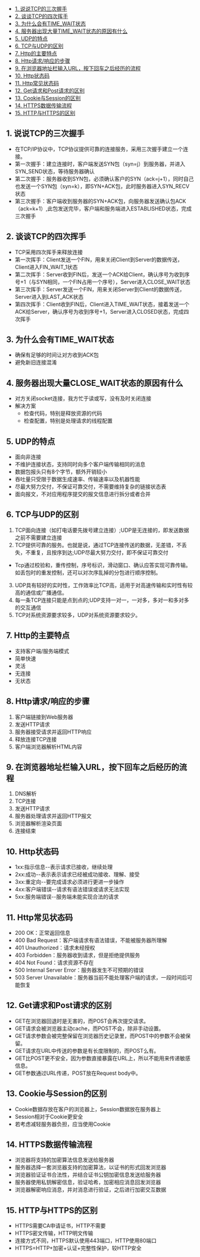 - [1. 说说TCP的三次握手](#1-说说TCP的三次握手)
- [2. 谈谈TCP的四次挥手](#2-谈谈TCP的四次挥手)
- [3. 为什么会有TIME_WAIT状态](#3-为什么会有TIME_WAIT状态)
- [4. 服务器出现大量TIME_WAIT状态的原因有什么](#4-服务器出现大量TIME_WAIT状态的原因有什么)
- [5. UDP的特点](#5-UDP的特点)
- [6. TCP与UDP的区别](#6-TCP与UDP的区别)
- [7. Http的主要特点](#7-Http的主要特点)
- [8. Http请求/响应的步骤](#8-Http请求/响应的步骤)
- [9. 在浏览器地址栏输入URL，按下回车之后经历的流程](#9-在浏览器地址栏输入URL，按下回车之后经历的流程)
- [10. Http状态码](#10-Http状态码)
- [11. Http常见状态码](#11-Http常见状态码)
- [12. Get请求和Post请求的区别](#12-Get请求和Post请求的区别)
- [13. Cookie与Session的区别](#13-Cookie与Session的区别)
- [14. HTTPS数据传输流程](#14-HTTPS数据传输流程)
- [15. HTTP与HTTPS的区别](#15-HTTP与HTTPS的区别)
## 1. 说说TCP的三次握手
- 在TCP/IP协议中，TCP协议提供可靠的连接服务，采用三次握手建立一个连接。
- 第一次握手：建立连接时，客户端发送SYN包（syn=j）到服务器，并进入SYN_SEND状态，等待服务器确认
- 第二次握手：服务器收到SYN包，必须确认客户的SYN（ack=j+1），同时自己也发送一个SYN包（syn=k），即SYN+ACK包，此时服务器进入SYN_RECV状态
- 第三次握手：客户端收到服务器的SYN+ACK包，向服务器发送确认包ACK（ack=k+1）,此包发送完毕，客户端和服务端进入ESTABLISHED状态，完成三次握手
## 2. 谈谈TCP的四次挥手
- TCP采用四次挥手来释放连接
- 第一次挥手：Client发送一个FIN，用来关闭Client到Server的数据传送，Client进入FIN_WAIT_1状态
- 第二次挥手：Server收到FIN后，发送一个ACK给Client，确认序号为收到序号+1（与SYN相同，一个FIN占用一个序号），Server进入CLOSE_WAIT状态
- 第三次挥手：Server发送一个FIN，用来关闭Server到Client的数据传送，Server进入到LAST_ACK状态
- 第四次挥手：Client收到FIN后，Client进入TIME_WAIT状态，接着发送一个ACK给Server，确认序号为收到序号+1，Server进入CLOSED状态，完成四次挥手
## 3. 为什么会有TIME_WAIT状态
- 确保有足够的时间让对方收到ACK包
- 避免新旧连接混淆
## 4. 服务器出现大量CLOSE_WAIT状态的原因有什么
- 对方关闭socket连接，我方忙于读或写，没有及时关闭连接
- 解决方案
  - 检查代码，特别是释放资源的代码
  - 检查配置，特别是处理请求的线程配置
## 5. UDP的特点
- 面向非连接
- 不维护连接状态，支持同时向多个客户端传输相同的消息
- 数据包报头只有8个字节，额外开销较小
- 吞吐量只受限于数据生成速率、传输速率以及机器性能
- 尽最大努力交付，不保证可靠交付，不需要维持复杂的链接状态表
- 面向报文，不对应用程序提交的报文信息进行拆分或者合并
## 6. TCP与UDP的区别
1. TCP面向连接（如打电话要先拨号建立连接）;UDP是无连接的，即发送数据之前不需要建立连接
2. TCP提供可靠的服务。也就是说，通过TCP连接传送的数据，无差错，不丢失，不重复，且按序到达;UDP尽最大努力交付，即不保证可靠交付
  - Tcp通过校验和，重传控制，序号标识，滑动窗口、确认应答实现可靠传输。如丢包时的重发控制，还可以对次序乱掉的分包进行顺序控制。

3. UDP具有较好的实时性，工作效率比TCP高，适用于对高速传输和实时性有较高的通信或广播通信。
4. 每一条TCP连接只能是点到点的;UDP支持一对一，一对多，多对一和多对多的交互通信
5. TCP对系统资源要求较多，UDP对系统资源要求较少。
## 7. Http的主要特点
- 支持客户端/服务端模式
- 简单快速
- 灵活
- 无连接
- 无状态
## 8. Http请求/响应的步骤
1. 客户端链接到Web服务器
2. 发送HTTP请求
3. 服务器接受请求并返回HTTP响应
4. 释放连接TCP连接
5. 客户端浏览器解析HTML内容
## 9. 在浏览器地址栏输入URL，按下回车之后经历的流程
1. DNS解析
2. TCP连接
3. 发送HTTP请求
4. 服务器处理请求并返回HTTP报文
5. 浏览器解析渲染页面
6. 连接结束
## 10. Http状态码
- 1xx:指示信息--表示请求已接收，继续处理
- 2xx:成功--表示表示请求已经被成功接收、理解、接受
- 3xx:重定向--要完成请求必须进行更进一步操作
- 4xx:客户端错误--请求有语法错误或请求无法实现
- 5xx:服务端错误--服务端未能实现合法的请求
## 11. Http常见状态码
- 200 OK：正常返回信息
- 400 Bad Request：客户端请求有语法错误，不能被服务器所理解
- 401 Unauthorized：请求未经授权
- 403 Forbidden：服务器收到请求，但是拒绝提供服务
- 404 Not Found：请求资源不存在
- 500 Internal Server Error：服务器发生不可预期的错误
- 503 Server Unavailable：服务器当前不能处理客户端的请求，一段时间后可能恢复
## 12. Get请求和Post请求的区别
- GET在浏览器回退时是无害的，而POST会再次提交请求。
- GET请求会被浏览器主动cache，而POST不会，除非手动设置。
- GET请求参数会被完整保留在浏览器历史记录里，而POST中的参数不会被保留。
- GET请求在URL中传送的参数是有长度限制的，而POST么有。
- GET比POST更不安全，因为参数直接暴露在URL上，所以不能用来传递敏感信息。
- GET参数通过URL传递，POST放在Request body中。
## 13. Cookie与Session的区别
- Cookie数据存放在客户的浏览器上，Session数据放在服务器上
- Session相对于Cookie更安全
- 若考虑减轻服务器负担，应当使用Cookie
## 14. HTTPS数据传输流程
- 浏览器将支持的加密算法信息发送给服务器
- 服务器选择一套浏览器支持的加密算法，以证书的形式回发浏览器
- 浏览器验证证书合法性，并结合证书公钥加密信息发送给服务器
- 服务器使用私钥解密信息，验证哈希，加密相应消息回发浏览器
- 浏览器解密响应消息，并对消息进行验证，之后进行加密交互数据
## 15. HTTP与HTTPS的区别
- HTTPS需要CA申请证书，HTTP不需要
- HTTPS密文传输，HTTP明文传输
- 连接方式不同，HTTPS默认使用443端口，HTTP使用80端口
- HTTPS=HTTP+加密+认证+完整性保护，较HTTP安全
